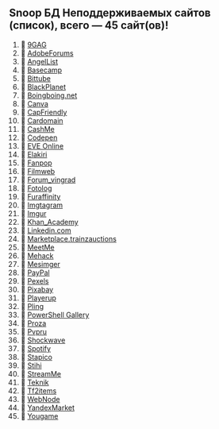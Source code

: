## Snoop БД Неподдерживаемых сайтов (список), всего — 45 сайт(ов)!
1. 🏴 [9GAG](https://9gag.com/)
2. 🏴 [AdobeForums](https://forums.adobe.com/)
3. 🏴 [AngelList](https://angel.co/)
4. 🏴 [Basecamp](https://basecamp.com/)
5. 🏴 [Bittube](https://bittube.tv)
6. 🏴 [BlackPlanet](http://blackplanet.com/)
7. 🏴 [Boingboing.net](https://boingboing.net/)
8. 🏴 [Canva](https://www.canva.com/)
9. 🏴 [CapFriendly](https://www.capfriendly.com/)
10. 🏴 [Cardomain](http://www.cardomain.com)
11. 🏴 [CashMe](https://cash.me/)
12. 🏴 [Codepen](https://codepen.io/)
13. 🏴 [EVE Online](https://eveonline.com)
14. 🏴 [Elakiri](http://www.elakiri.com/)
15. 🏴 [Fanpop](http://www.fanpop.com/)
16. 🏴 [Filmweb](https://www.filmweb.pl/user/adam)
17. 🏴 [Forum_vingrad](https://forum.vingrad.ru)
18. 🏴 [Fotolog](https://fotolog.com/)
19. 🏴 [Furaffinity](https://www.furaffinity.net)
20. 🏴 [Imgtagram](https://imgtagram.com)
21. 🏴 [Imgur](https://imgur.com/)
22. 🏴 [Khan_Academy](https://www.khanacademy.org/)
23. 🏴 [Linkedin.com](https://www.linkedin.com/)
24. 🏴 [Marketplace.trainzauctions](https://marketplace.trainzauctions.com/)
25. 🏴 [MeetMe](https://www.meetme.com/)
26. 🏴 [Mehack](https://mehack.org/members)
27. 🏴 [Mesimger](https://mesimger.com/)
28. 🏴 [PayPal](https://www.paypal.me/)
29. 🏴 [Pexels](https://www.pexels.com/)
30. 🏴 [Pixabay](https://pixabay.com/)
31. 🏴 [Playerup](https://www.playerup.com/)
32. 🏴 [Pling](https://www.pling.com/)
33. 🏴 [PowerShell Gallery](https://www.powershellgallery.com)
34. 🏴 [Proza](https://www.proza.ru/)
35. 🏴 [Pvpru](https://pvpru.com/)
36. 🏴 [Shockwave](http://www.shockwave.com/)
37. 🏴 [Spotify](https://open.spotify.com/)
38. 🏴 [Stapico](https://stapico.ru/)
39. 🏴 [Stihi](https://www.stihi.ru/)
40. 🏴 [StreamMe](https://www.stream.me/)
41. 🏴 [Teknik](https://teknik.io/)
42. 🏴 [Tf2items](http://www.tf2items.com)
43. 🏴 [WebNode](https://www.webnode.cz/)
44. 🏴 [YandexMarket](https://market.yandex.ru/)
45. 🏴 [Yougame](https://yougame.biz/)
